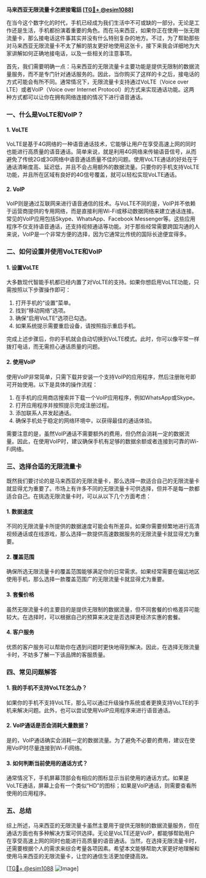 **马来西亚无限流量卡怎麽接電話 [[TG💪+ @esim1088](https://t.me/s/esim1088)]**

在当今这个数字化的时代，手机已经成为我们生活中不可或缺的一部分。无论是工作还是生活，手机都扮演着重要的角色。而在马来西亚，如果你正在使用一张无限流量卡，那么接电话这件事其实并没有什么特别复杂的地方。不过，为了帮助那些对马来西亚无限流量卡不太了解的朋友更好地使用这张卡，接下来我会详细地为大家讲解如何正确地接电话，以及一些相关的注意事项。

首先，我们需要明确一点：马来西亚的无限流量卡主要功能是提供无限制的数据流量服务，而不是专门针对通话服务的。因此，当你购买了这样的卡之后，接电话的方式可能会有所不同。通常情况下，无限流量卡支持通过VoLTE（Voice over LTE）或者VoIP（Voice over Internet Protocol）的方式来实现通话功能。这两种方式都可以让你在拥有网络连接的情况下进行语音通话。

### **一、什么是VoLTE和VoIP？**

#### **1. VoLTE**
VoLTE是基于4G网络的一种语音通话技术，它能够让用户在享受高速上网的同时也能进行高质量的语音通话。简单来说，就是利用4G网络来传输语音信号，从而避免了传统2G或3G网络中语音通话质量不佳的问题。使用VoLTE通话的好处在于通话清晰度高、延迟低，并且不会占用额外的数据流量。只要你的手机支持VoLTE功能，并且所在区域有良好的4G信号覆盖，就可以轻松实现VoLTE通话。

#### **2. VoIP**
VoIP则是通过互联网来进行语音通信的技术。与VoLTE不同的是，VoIP并不依赖于运营商提供的专用网络，而是直接利用Wi-Fi或移动数据网络来建立通话连接。常见的VoIP应用包括Skype、WhatsApp、Facebook Messenger等。这些应用程序不仅支持语音通话，还支持视频通话等功能。对于那些经常需要跨国沟通的人来说，VoIP是一个非常方便的选择，因为它通常比传统的国际长途便宜得多。

### **二、如何设置并使用VoLTE和VoIP**

#### **1. 设置VoLTE**
大多数现代智能手机都已经内置了对VoLTE的支持。如果你想启用VoLTE功能，只需按照以下步骤操作即可：

1. 打开手机的“设置”菜单。
2. 找到“移动网络”选项。
3. 确保“启用VoLTE”选项已勾选。
4. 如果系统提示需要重启设备，请按照指示重启手机。

完成上述步骤后，你的手机就会自动切换到VoLTE模式。此时，你可以像平常一样拨打电话，而无需担心通话质量的问题。

#### **2. 使用VoIP**
使用VoIP非常简单，只需下载并安装一个支持VoIP的应用程序，然后注册账号即可开始使用。以下是具体的操作流程：

1. 在手机的应用商店搜索并下载一个VoIP应用程序，例如WhatsApp或Skype。
2. 打开应用程序并按照提示完成注册过程。
3. 添加联系人并发起通话。
4. 确保手机处于稳定的网络环境中，以获得最佳的通话体验。

需要注意的是，虽然VoIP通话不需要额外的费用，但仍然会消耗一定的数据流量。因此，在使用VoIP时，建议确保手机有足够的数据余额或者连接到可靠的Wi-Fi网络。

### **三、选择合适的无限流量卡**

既然我们要讨论的是马来西亚的无限流量卡，那么选择一款适合自己的无限流量卡就显得尤为重要了。市场上有许多不同的无限流量卡可供选择，但并不是每一款都适合自己。在挑选无限流量卡时，可以从以下几个方面考虑：

#### **1. 数据速度**
不同的无限流量卡所提供的数据速度可能会有所差异。如果你需要频繁地进行高清视频通话或在线游戏，那么选择一款提供高速数据服务的无限流量卡就显得尤为重要。

#### **2. 覆盖范围**
确保所选无限流量卡的覆盖范围能够满足你的日常需求。如果经常需要在偏远地区使用手机，那么选择一款覆盖范围广的无限流量卡就显得尤为重要。

#### **3. 套餐价格**
虽然无限流量卡的主要目的是提供无限制的数据流量，但不同套餐的价格差异可能较大。在选择时，可以根据自己的预算来决定是否选择更经济实惠的套餐。

#### **4. 客户服务**
优质的客户服务可以帮助你在遇到问题时更快地得到解决。因此，在选择无限流量卡时，不妨多了解一下该品牌的客服质量。

### **四、常见问题解答**

#### **1. 我的手机不支持VoLTE怎么办？**
如果你的手机不支持VoLTE，那么可以通过升级操作系统或者更换支持VoLTE的手机来解决问题。此外，也可以尝试使用VoIP应用程序来进行语音通话。

#### **2. VoIP通话是否会消耗大量数据？**
是的，VoIP通话确实会消耗一定的数据流量。为了避免不必要的费用，建议在使用VoIP时尽量连接到Wi-Fi网络。

#### **3. 如何判断当前使用的通话方式？**
通常情况下，手机屏幕顶部会有相应的图标显示当前使用的通话方式。如果是VoLTE通话，屏幕上会有一个类似“HD”的图标；如果是VoIP通话，则需要查看所使用的应用程序。

### **五、总结**

综上所述，马来西亚的无限流量卡虽然主要用于提供无限制的数据流量服务，但在通话方面也有多种解决方案可供选择。无论是VoLTE还是VoIP，都能够帮助用户在享受高速上网的同时也能进行高质量的语音通话。当然，在选择无限流量卡时，还需要根据个人的需求来综合考量各项因素。希望本文能够帮助大家更好地理解和使用马来西亚的无限流量卡，让您的通信生活更加便捷高效。

[[TG💪+ @esim1088](https://t.me/s/esim1088) ![Image](https://i.postimg.cc/4NQfJmqS/Snipaste-2025-05-13-00-14-12.png)]